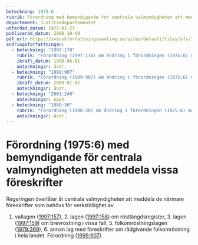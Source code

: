 ```yaml
---
beteckning: 1975:6
rubrik: Förordning med bemyndigande för centrala valmyndigheten att meddela vissa föreskrifter
departement: Justitiedepartementet
utfardad_datum: 1975-01-23
publicerad_datum: 2008-10-09
pdf_url: https://svenskforfattningssamling.se/sites/default/files/sfs/1975-01/SFS1975-6.pdf
andringsforfattningar:
  - beteckning: "1997:170"
    rubrik: "Förordning (1997:170) om ändring i förordningen (1975:6) med bemyndiganden för centrala valmyndigheten att meddela vissa föreskrifter"
    ikraft_datum: 1996-06-01
    anteckningar: ändr.
  - beteckning: "1999:907"
    rubrik: "Förordning (1999:907) om ändring i förordningen (1975:6) med bemyndiganden för centrala valmyndigheten att meddela vissa föreskrifter"
    ikraft_datum: 2000-01-01
    anteckningar: ändr.
  - beteckning: "2001:240"
    anteckningar: upph.
  - beteckning: "1980:30"
    rubrik: "Förordning (1980:30) om ändring i förordningen (1975:6) med bemyndigande för centrala valmyndigheten att meddela vissa föreskrifter"
    anteckningar: ändr.
---
```


# Förordning (1975:6) med bemyndigande för centrala valmyndigheten att meddela vissa föreskrifter

Regeringen överlåter åt centrala valmyndigheten att meddela de närmare föreskrifter som behövs för verkställighet av

1. vallagen ([1997:157](https://selex.se/eli/sfs/1997/157)), 2. lagen ([1997:158](https://selex.se/eli/sfs/1997/158)) om röstlängdsregister, 3. lagen ([1997:159](https://selex.se/eli/sfs/1997/159)) om brevröstning i vissa fall, 5. folkomröstningslagen ([1979:369](https://selex.se/eli/sfs/1979/369)), 6. annan lag med föreskrifter om rådgivande folkomröstning i hela landet. Förordning ([1999:907](https://selex.se/eli/sfs/1999/907)).